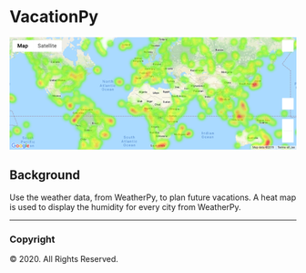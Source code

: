 # VacationPy

![heatmap](../Images/heatmap.png)

## Background
Use the weather data, from WeatherPy, to plan future vacations. A heat map is used to display the humidity for every city from WeatherPy.

---
### Copyright
© 2020. All Rights Reserved.
